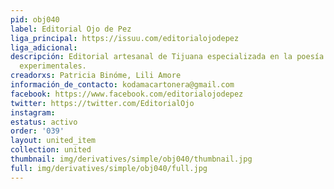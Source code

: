 ```yaml
---
pid: obj040
label: Editorial Ojo de Pez
liga_principal: https://issuu.com/editorialojodepez
liga_adicional: 
descripción: Editorial artesanal de Tijuana especializada en la poesí­a y la novela
  experimentales.
creadorxs: Patricia Binóme, Lili Amore
información_de_contacto: kodamacartonera@gmail.com
facebook: https://www.facebook.com/editorialojodepez
twitter: https://twitter.com/EditorialOjo
instagram: 
estatus: activo
order: '039'
layout: united_item
collection: united
thumbnail: img/derivatives/simple/obj040/thumbnail.jpg
full: img/derivatives/simple/obj040/full.jpg
---
```

